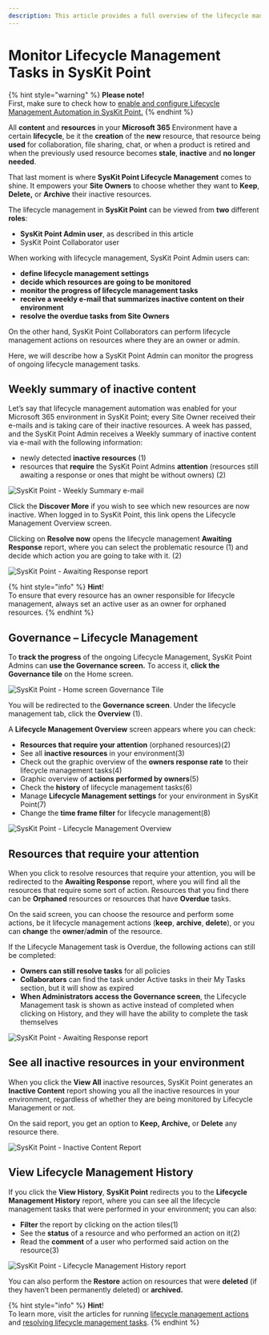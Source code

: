 ```yaml
---
description: This article provides a full overview of the lifecycle management automation process for SysKit Point Admins.
---
```


# Monitor Lifecycle Management Tasks in SysKit Point

{% hint style="warning" %}
**Please note!**  
First, make sure to check how to [enable and configure Lifecycle Management Automation in SysKit Point.](enable-lifecycle-management.md)
{% endhint %}

All **content** and **resources** in your **Microsoft 365** Environment have a certain **lifecycle**, be it the **creation** of the **new** resource, that resource being **used** for collaboration, file sharing, chat, or when a product is retired and when the previously used resource becomes **stale**, **inactive** and **no longer needed**.

That last moment is where **SysKit Point Lifecycle Management** comes to shine. It empowers your **Site Owners** to choose whether they want to **Keep**, **Delete,** or **Archive** their inactive resources.

The lifecycle management in **SysKit Point** can be viewed from **two** different **roles**:

* **SysKit Point Admin user**, as described in this article
* SysKit Point Collaborator user

When working with lifecycle management, SysKit Point Admin users can:

* **define lifecycle management settings**
* **decide which resources are going to be monitored**
* **monitor the progress of lifecycle management tasks**
* **receive a weekly e-mail that summarizes inactive content on their environment**
* **resolve the overdue tasks from Site Owners**

On the other hand, SysKit Point Collaborators can perform lifecycle management actions on resources where they are an owner or admin.

Here, we will describe how a SysKit Point Admin can monitor the progress of ongoing lifecycle management tasks.

## Weekly summary of inactive content

Let’s say that lifecycle management automation was enabled for your Microsoft 365 environment in SysKit Point; every Site Owner received their e-mails and is taking care of their inactive resources. A week has passed, and the SysKit Point Admin receives a Weekly summary of inactive content via e-mail with the following information:

* newly detected **inactive resources** \(1\)
* resources that **require** the SysKit Point Admins **attention** \(resources still awaiting a response or ones that might be without owners\) \(2\)

![SysKit Point - Weekly Summary e-mail](../../.gitbook/assets/0%20%281%29.png)

Click the **Discover More** if you wish to see which new resources are now inactive. When logged in to SysKit Point, this link opens the Lifecycle Management Overview screen.

Clicking on **Resolve now** opens the lifecycle management **Awaiting Response** report, where you can select the problematic resource \(1\) and decide which action you are going to take with it. \(2\)

![SysKit Point - Awaiting Response report](../../.gitbook/assets/1%20%282%29.png)

{% hint style="info" %}
**Hint**!  
To ensure that every resource has an owner responsible for lifecycle management, always set an active user as an owner for orphaned resources.
{% endhint %}

## Governance – Lifecycle Management

To **track the progress** of the ongoing Lifecycle Management, SysKit Point Admins can **use the Governance screen.** To access it, **click the Governance tile** on the Home screen.

![SysKit Point - Home screen Governance Tile](../../.gitbook/assets/2%20%281%29.png)

You will be redirected to the **Governance screen**. Under the lifecycle management tab, click the **Overview** \(1\). 

A **Lifecycle Management Overview** screen appears where you can check:

* **Resources that require your attention** \(orphaned resources\)\(2\)
* See all **inactive resources** in your environment\(3\)
* Check out the graphic overview of the **owners response rate** to their lifecycle management tasks\(4\)
* Graphic overview of **actions performed by owners**\(5\)
* Check the **history** of lifecycle management tasks\(6\)
* Manage **Lifecycle Management settings** for your environment in SysKit Point\(7\)
* Change the **time frame filter** for lifecycle management\(8\)

![SysKit Point - Lifecycle Management Overview](../../.gitbook/assets/3%20%281%29.png)

## Resources that require your attention

When you click to resolve resources that require your attention, you will be redirected to the **Awaiting Response** report, where you will find all the resources that require some sort of action. Resources that you find there can be **Orphaned** resources or resources that have **Overdue** tasks.

On the said screen, you can choose the resource and perform some actions, be it lifecycle management actions \(**keep**, **archive**, **delete**\), or you can **change** the **owner**/**admin** of the resource.

If the Lifecycle Management task is Overdue, the following actions can still be completed: 
  * **Owners can still resolve tasks** for all policies
  * **Collaborators** can find the task under Active tasks in their My Tasks section, but it will show as expired
  * **When Administrators access the Governance screen**, the Lifecycle Management task is shown as active instead of completed when clicking on History, and they will have the ability to complete the task themselves

![SysKit Point - Awaiting Response report](../../.gitbook/assets/4.png)

## See all inactive resources in your environment

When you click the **View All** inactive resources, SysKit Point generates an **Inactive Content** report showing you all the inactive resources in your environment, regardless of whether they are being monitored by Lifecycle Management or not. 

On the said report, you get an option to **Keep, Archive,** or **Delete** any resource there.

![SysKit Point - Inactive Content Report](../../.gitbook/assets/5.png)

## View Lifecycle Management History

If you click the **View History**, **SysKit Point** redirects you to the **Lifecycle Management History** report, where you can see all the lifecycle management tasks that were performed in your environment; you can also:

* **Filter** the report by clicking on the action tiles\(1\)
* See the **status** of a resource and who performed an action on it\(2\)
* Read the **comment** of a user who performed said action on the resource\(3\)

![SysKit Point - Lifecycle Management History report](../../.gitbook/assets/6.png)

You can also perform the **Restore** action on resources that were **deleted** \(if they haven’t been permanently deleted\) or **archived.**

{% hint style="info" %}
**Hint**!  
To learn more, visit the articles for running [lifecycle management actions](lifecycle-management-actions.md) and [resolving lifecycle management tasks](../../point-collaborators/lifecycle-management.md).
{% endhint %}


